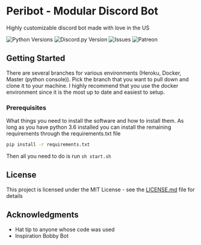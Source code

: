 # Peribot - Modular Discord Bot

Highly customizable discord bot made with love in the US

 ![Python Versions](https://img.shields.io/badge/python-3.6-blue?style=for-the-badge)
 ![Discord.py Version](https://img.shields.io/badge/discord.py-1.2.5-blue?style=for-the-badge)
 ![Issues](https://img.shields.io/github/issues/jcsumlin/Peribot?style=for-the-badge)
 ![Patreon](https://img.shields.io/endpoint.svg?url=https%3A%2F%2Fshieldsio-patreon.herokuapp.com%2Fbotboi&style=for-the-badge)

## Getting Started

There are several branches for various environments (Heroku, Docker, Master (python console)). Pick the branch that you want to pull down and clone it to your machine.
I highly recommend that you use the docker environment since it is the most up to date and easiest to setup.
### Prerequisites

What things you need to install the software and how to install them. As long as you have python 3.6 installed you can install the remaining requirements through the requirements.txt file

```bash
pip install -r requirements.txt
```

Then all you need to do is run `sh start.sh`


## License

This project is licensed under the MIT License - see the [LICENSE.md](LICENSE.md) file for details

## Acknowledgments

* Hat tip to anyone whose code was used
* Inspiration Bobby Bot

